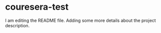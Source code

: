 # couresera-test
I am editing the README file. Adding some more details about the project description.
